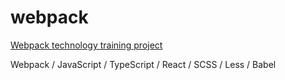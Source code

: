 # webpack

[Webpack technology training project](https://darnelo-inc.github.io/webpack/)

Webpack / 
JavaScript / 
TypeScript / 
React / 
SCSS / 
Less / 
Babel
